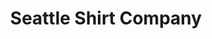 ---
title: "Seattle Shirt Company"
url: /seattle/seattle-shirt-company-alaskan-way/
shop: Kleidung
---